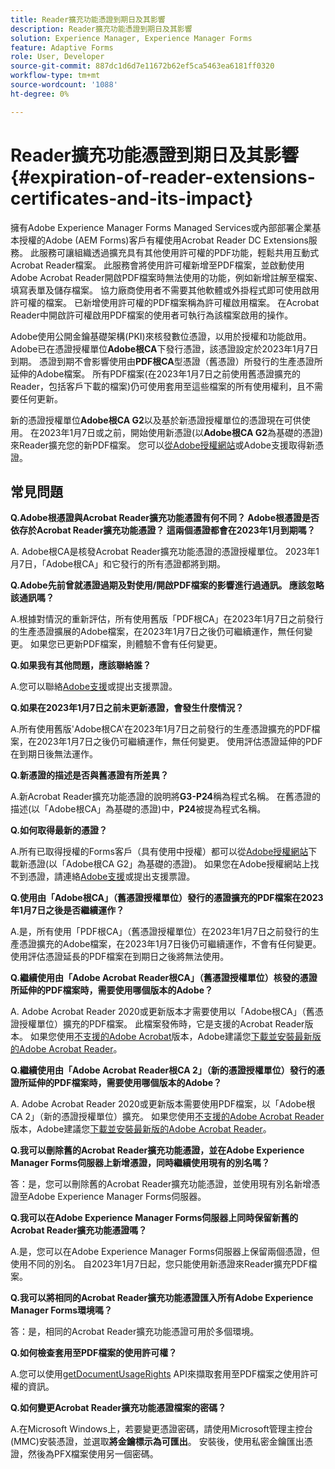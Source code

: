 ```yaml
---
title: Reader擴充功能憑證到期日及其影響
description: Reader擴充功能憑證到期日及其影響
solution: Experience Manager, Experience Manager Forms
feature: Adaptive Forms
role: User, Developer
source-git-commit: 887dc1d6d7e11672b62ef5ca5463ea6181ff0320
workflow-type: tm+mt
source-wordcount: '1088'
ht-degree: 0%

---
```



# Reader擴充功能憑證到期日及其影響 {#expiration-of-reader-extensions-certificates-and-its-impact}

擁有Adobe Experience Manager Forms Managed Services或內部部署企業基本授權的Adobe (AEM Forms)客戶有權使用Acrobat Reader DC Extensions服務。 此服務可讓組織透過擴充具有其他使用許可權的PDF功能，輕鬆共用互動式Acrobat Reader檔案。 此服務會將使用許可權新增至PDF檔案，並啟動使用Adobe Acrobat Reader開啟PDF檔案時無法使用的功能，例如新增註解至檔案、填寫表單及儲存檔案。 協力廠商使用者不需要其他軟體或外掛程式即可使用啟用許可權的檔案。 已新增使用許可權的PDF檔案稱為許可權啟用檔案。 在Acrobat Reader中開啟許可權啟用PDF檔案的使用者可執行為該檔案啟用的操作。

Adobe使用公開金鑰基礎架構(PKI)來核發數位憑證，以用於授權和功能啟用。 Adobe已在憑證授權單位&#x200B;**Adobe根CA**&#x200B;下發行憑證，該憑證設定於2023年1月7日到期。 憑證到期不會影響使用由&#x200B;**PDF根CA**&#x200B;型憑證（舊憑證）所發行的生產憑證所延伸的Adobe檔案。 所有PDF檔案(在2023年1月7日之前使用舊憑證擴充的Reader，包括客戶下載的檔案)仍可使用套用至這些檔案的所有使用權利，且不需要任何更新。

新的憑證授權單位&#x200B;**Adobe根CA G2**&#x200B;以及基於新憑證授權單位的憑證現在可供使用。 在2023年1月7日或之前，開始使用新憑證(以&#x200B;**Adobe根CA G2**&#x200B;為基礎的憑證)來Reader擴充您的新PDF檔案。  您可以[從Adobe授權網站](https://licensing.adobe.com/)或Adobe支援取得新憑證。

## 常見問題

**Q.Adobe根憑證與Acrobat Reader擴充功能憑證有何不同？ Adobe根憑證是否依存於Acrobat Reader擴充功能憑證？ 這兩個憑證都會在2023年1月到期嗎？**

A. Adobe根CA是核發Acrobat Reader擴充功能憑證的憑證授權單位。 2023年1月7日，「Adobe根CA」和它發行的所有憑證都將到期。

**Q.Adobe先前曾就憑證過期及對使用/開啟PDF檔案的影響進行過通訊。 應該忽略該通訊嗎？**

A.根據對情況的重新評估，所有使用舊版「PDF根CA」在2023年1月7日之前發行的生產憑證擴展的Adobe檔案，在2023年1月7日之後仍可繼續運作，無任何變更。 如果您已更新PDF檔案，則體驗不會有任何變更。

**Q.如果我有其他問題，應該聯絡誰？**

A.您可以聯絡[Adobe支援](https://experienceleague.adobe.com/?support-solution=Experience+Manager#support)或提出支援票證。

**Q.如果在2023年1月7日之前未更新憑證，會發生什麼情況？**

A.所有使用舊版&#39;Adobe根CA&#39;在2023年1月7日之前發行的生產憑證擴充的PDF檔案，在2023年1月7日之後仍可繼續運作，無任何變更。 使用評估憑證延伸的PDF在到期日後無法運作。

**Q.新憑證的描述是否與舊憑證有所差異？**

A.新Acrobat Reader擴充功能憑證的說明將&#x200B;**G3-P24**&#x200B;稱為程式名稱。 在舊憑證的描述(以「Adobe根CA」為基礎的憑證)中，**P24**&#x200B;被提為程式名稱。

**Q.如何取得最新的憑證？**

A.所有已取得授權的Forms客戶（具有使用中授權）都可以從[Adobe授權網站](https://licensing.adobe.com/)下載新憑證(以「Adobe根CA G2」為基礎的憑證)。 如果您在Adobe授權網站上找不到憑證，請連絡[Adobe支援](https://experienceleague.adobe.com/?support-solution=Experience+Manager&amp;lang=en#support)或提出支援票證。

**Q.使用由「Adobe根CA」（舊憑證授權單位）發行的憑證擴充的PDF檔案在2023年1月7日之後是否繼續運作？**

A.是，所有使用「PDF根CA」（舊憑證授權單位）在2023年1月7日之前發行的生產憑證擴充的Adobe檔案，在2023年1月7日後仍可繼續運作，不會有任何變更。 使用評估憑證延長的PDF檔案在到期日之後將無法使用。

**Q.繼續使用由「Adobe Acrobat Reader根CA」（舊憑證授權單位）核發的憑證所延伸的PDF檔案時，需要使用哪個版本的Adobe？**

A. Adobe Acrobat Reader 2020或更新版本才需要使用以「Adobe根CA」（舊憑證授權單位）擴充的PDF檔案。 此檔案發佈時，它是支援的Acrobat Reader版本。 如果您使用[不支援的Adobe Acrobat](https://helpx.adobe.com/tw/support/programs/eol-matrix.html)版本，Adobe建議您[下載並安裝最新版的Adobe Acrobat Reader](https://get.adobe.com/reader/)。

**Q.繼續使用由「Adobe Acrobat Reader根CA 2」（新的憑證授權單位）發行的憑證所延伸的PDF檔案時，需要使用哪個版本的Adobe？**

A. Adobe Acrobat Reader 2020或更新版本需要使用PDF檔案，以「Adobe根CA 2」（新的憑證授權單位）擴充。 如果您使用[不支援的Adobe Acrobat Reader](https://helpx.adobe.com/tw/support/programs/eol-matrix.html)版本，Adobe建議您[下載並安裝最新版的Adobe Acrobat Reader](https://get.adobe.com/reader/)。

**Q.我可以刪除舊的Acrobat Reader擴充功能憑證，並在Adobe Experience Manager Forms伺服器上新增憑證，同時繼續使用現有的別名嗎？**

答：是，您可以刪除舊的Acrobat Reader擴充功能憑證，並使用現有別名新增憑證至Adobe Experience Manager Forms伺服器。

**Q.我可以在Adobe Experience Manager Forms伺服器上同時保留新舊的Acrobat Reader擴充功能憑證嗎？**

A.是，您可以在Adobe Experience Manager Forms伺服器上保留兩個憑證，但使用不同的別名。 自2023年1月7日起，您只能使用新憑證來Reader擴充PDF檔案。

**Q.我可以將相同的Acrobat Reader擴充功能憑證匯入所有Adobe Experience Manager Forms環境嗎？**

答：是，相同的Acrobat Reader擴充功能憑證可用於多個環境。

**Q.如何檢查套用至PDF檔案的使用許可權？**

A.您可以使用[getDocumentUsageRights](https://experienceleague.adobe.com/docs/experience-manager-65-2025/forms/developer-reference/programming-aem-forms-jee/java-api-quick-start-code-examples/acrobat-reader-dc-extensions-service.html?lang=en#quick-start-soap-mode-retrieving-credential-information-using-the-java-api) API來擷取套用至PDF檔案之使用許可權的資訊。

**Q.如何變更Acrobat Reader擴充功能憑證檔案的密碼？**

A.在Microsoft Windows上，若要變更憑證密碼，請使用Microsoft管理主控台(MMC)安裝憑證，並選取&#x200B;**將金鑰標示為可匯出**。 安裝後，使用私密金鑰匯出憑證，然後為PFX檔案使用另一個密碼。


<!-- 
## Applying the certificates {#obtaning-and-applying-the-certificates} 

You can choose one of the following paths to apply latest certificates:

* [Updating certificates for an AEM Forms on JEE environment](#Updating-and-Applying-certificates-for-an-AEM-Forms-on-JEE-environment) 
* [Updating certificates for an AEM Forms on OSGi environment](#Updating-and-applying-certificates-for-an-AEM-Forms-on-OSGi-environment)

>[!NOTE]
>
>The document uses the term certificates and credentials interchangeably.

### Pre-requisites {#Pre-requisites}

Updating the certificates requires using actions available on AEM Forms administrator console and Reader Extension APIs provided by AEM Forms. The document is intended for users and administrators with knowledge of using Adobe Experience Manger Forms APIs. Before you start, ensure that: 

* the user has administrator rights on underlying AEM Forms environment. 
* the user has setup the [development environment](https://experienceleague.adobe.com/docs/experience-manager-65-2025/developing/devtools/howto-projects-eclipse.html) and has access to it.
* [obtain the certificates](#obtain-the-certificates).


### Obtain the certificates {#obtain-the-certificates}

The Rights credential is delivered as a digital certificate that contains the public key, the private key, and the password used to access the credential.

If your organization purchases a production version of Reader Extensions, the production Rights credential is delivered by Adobe Licensing Website (LWS). A production Rights credential is unique to your organization and can enable the specific usage rights that you require.

If you obtained Reader Extensions through a partner or software provider who integrated Reader Extensions into their software, the Rights credential is provided to you by that partner who, in turn, receives this credential from Adobe.

>[!NOTE]
>
>The Rights credential cannot be used for typical document signing or assertion of identity. For these applications, you can use a self-sign certificate or acquire an identity certificate from a Certificate Authority (CA).

The following types of Rights credentials are available:

**Customer Evaluation**: A credential with a short validity period that is provided to customers who want to evaluate Reader Extensions. Usage rights applied to documents using this credential expire when the credential expires. This type of credential is valid only for two to three months.

**Production**: A credential with a long validity period that is provided to customers who purchased the full product. Production credentials are unique to each customer but can be installed on multiple systems.

If you have already used certificates to reader extend PDF files, download a production certificate from [Adobe Licensing Website (LWS)](https://licensing.adobe.com/).

### Applying certificates for an AEM Forms on JEE environment {#Updating-and-Applying-certificates-for-an-AEM-Forms-on-JEE-environment} 

Applying new certificates on AEM Forms on JEE stack requires importing new credentials and applying usage rights. You can use admin console to import credentials and AEM Forms Reader Extension APIs to apply usage rights. 

#### Import and configure credentials 

You can use the Trust Store Management pages to import a new credential. The Trust Store may contain more than one Reader Extensions credential. Designate one of those credentials as the default Reader Extensions credential. The default credential is used when a Workbench user is unable to determine which credential to use during process creation. These rules apply to default credentials:

* If you import a Reader Extensions credential and the Trust Store contains no other Reader Extensions credentials, it is set as the default.
* If you import a Reader Extensions credential with the Default option selected, the default type is removed from an existing default credential. The imported credential becomes the default.
* You cannot delete a default Reader Extensions credential. To delete the default credential, first set another credential as the default. An exception to this rule is that if there is only one credential, you can delete it even though it is the default.
* You cannot update a default Reader Extensions credential.

To import the credentials: 

1. In administration console, click Settings > Trust Store Management > Local Credentials.
1. Click Import and, under Trust Store Type, select Acrobat Reader DC extensions Credential.
1. (Optional) To indicate that this credential is the default credential to use with Acrobat Reader DC extensions, select Default.
1. In the Alias box, type an identifier for the credential. This identifier is used as the display name for the credential in Acrobat Reader DC extensions. This alias is also used to access the credential programmatically using the AEM forms SDK.
1. Click Choose File to locate the credential, type the password of the credential, and then click OK.

If the error message "Failed to import credential due to either incorrect file format, or incorrect password" appears, verify that the password is valid.

You can also import and delete credentials programmatically. (See [Programming with AEM forms](../../developing/credentials.md).)

<!-- ### Remove usage rights from existing rights-enabled PDF documents

Remove usage rights from existing rights-enabled PDF documents before applying usage rights with latest credentials. AEM Forms on JEE provides APIs to remove usage rights. For detailed instructions, see [Removing Usage Rights from PDF Documents](../../developing/assigning-usage-rights.md#removing-usage-rights-from-pdf-documents).

To remove usage rights for AEM Forms on JEE processes developed in Workbench, see [Workbench Help](https://helpx.adobe.com/content/dam/help/en/experience-manager/6-5/forms/pdf/WorkbenchHelp.pdf). 

#### Apply the usage rights to PDF documents 

After importing new credentials, you can apply usage rights to PDF documents using the Acrobat Reader DC extensions Java Client API and web service.  For details, see [Applying Usage Rights to PDF Documents](../../developing/assigning-usage-rights.md#applying-usage-rights-to-pdf-documents). 


### Applying certificates for an AEM Forms on OSGi environment {#Updating-and-applying-certificates-for-an-AEM-Forms-on-OSGi-environment}

Applying new certificates on AEM Forms on OSGi stack requires importing new credentials and applying usage rights. You can use admin console to import credentials and AEM Forms Reader Extension APIs to apply usage rights. 

#### Import credentials {#Import-credentials}

In an AEM Forms on OSGi environment, a Reader Extension credential is associated with fd-service user. Before adding credentials for fd-user key store, perform the following steps to create a key store: 

1. Log in to your AEM Author instance as an Administrator.
1. Go to **[!UICONTROL Tools]**> **[!UICONTROL Security]**>**[!UICONTROL Users]**.
1. Scroll down the list of users until you find fd-service user account.
1. Click **[!UICONTROL fd-service]** user.
1. Click keystore tab.
1. Click **[!UICONTROL Create KeyStore]**.
1. Set the KeyStore Access Password and save your settings to create the KeyStore password.

After creating the key-store, add credentials to fd-service user. The following video explains the steps: 

>[!VIDEO](https://images-tv.adobe.com/mpcv3/5577/8db8e554-f04b-4fae-8108-b9b5e0eb03ad_1627925794.854x480at800_h264.mp4)

The following command list the details of the pfx file. Before running the command, navigate to the directory that contains the .pfx file.

`keytool -v -list -storetype pkcs12 -keystore [name of your .pfx file]`

For example, keytool -v -list -storetype pkcs12 -keystore 1005566.pfx where 1005566.pfx is the name of my pfx file

<!-- ### Remove usage rights from existing rights-enabled PDF documents

Remove usage rights from existing rights-enabled PDF documents before applying usage rights with latest credentials. You can remove the usage rights for a document by invoking the removeUsageRights API from within the docAssuranceServiceAPI. For detailed information, see [Remove Usage Rights](/help/forms/using/aem-document-services-programmatically.md#removing-usage-rights) document.

#### Apply the usage rights to PDF documents 

To apply usage rights in an AEM Forms on OSGi environment, Create custom OSGi service to usage rights to the documents. You can also create a servlet with a POST method to return the reader extended PDF to the user. For detailed instructions, see [Applying Reader Extensions](https://experienceleague.adobe.com/docs/experience-manager-learn/forms/document-services/apply-reader-extension-rights-to-pdf.html).  -->
